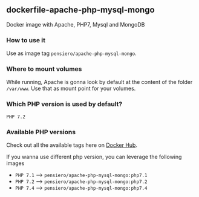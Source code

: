 ## dockerfile-apache-php-mysql-mongo

Docker image with Apache, PHP7, Mysql and MongoDB

### How to use it
Use as image tag `pensiero/apache-php-mysql-mongo`.

### Where to mount volumes
While running, Apache is gonna look by default at the content of the folder `/var/www`.
Use that as mount point for your volumes.

### Which PHP version is used by default?
`PHP 7.2`

### Available PHP versions
Check out all the available tags here on [Docker Hub](https://hub.docker.com/repository/docker/pensiero/apache-php-mysql-mongo/tags).

If you wanna use different php version, you can leverage the following images
- `PHP 7.1` --> `pensiero/apache-php-mysql-mongo:php7.1`
- `PHP 7.2` --> `pensiero/apache-php-mysql-mongo:php7.2`
- `PHP 7.4` --> `pensiero/apache-php-mysql-mongo:php7.4`
